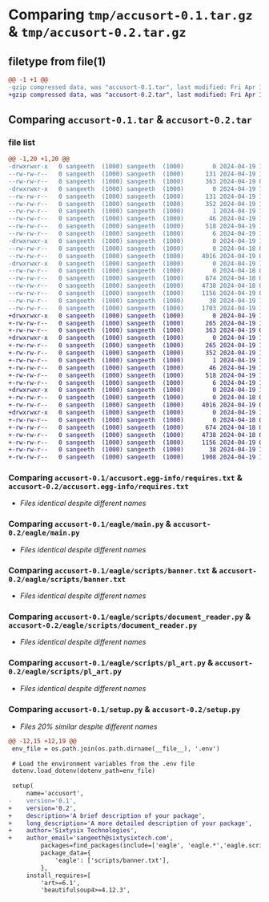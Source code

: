 # Comparing `tmp/accusort-0.1.tar.gz` & `tmp/accusort-0.2.tar.gz`

## filetype from file(1)

```diff
@@ -1 +1 @@
-gzip compressed data, was "accusort-0.1.tar", last modified: Fri Apr 19 10:08:40 2024, max compression
+gzip compressed data, was "accusort-0.2.tar", last modified: Fri Apr 19 10:16:43 2024, max compression
```

## Comparing `accusort-0.1.tar` & `accusort-0.2.tar`

### file list

```diff
@@ -1,20 +1,20 @@
-drwxrwxr-x   0 sangeeth  (1000) sangeeth  (1000)        0 2024-04-19 10:08:40.255107 accusort-0.1/
--rw-rw-r--   0 sangeeth  (1000) sangeeth  (1000)      131 2024-04-19 10:08:40.255107 accusort-0.1/PKG-INFO
--rw-rw-r--   0 sangeeth  (1000) sangeeth  (1000)      363 2024-04-19 07:28:51.000000 accusort-0.1/README.md
-drwxrwxr-x   0 sangeeth  (1000) sangeeth  (1000)        0 2024-04-19 10:08:40.255107 accusort-0.1/accusort.egg-info/
--rw-rw-r--   0 sangeeth  (1000) sangeeth  (1000)      131 2024-04-19 10:08:40.000000 accusort-0.1/accusort.egg-info/PKG-INFO
--rw-rw-r--   0 sangeeth  (1000) sangeeth  (1000)      352 2024-04-19 10:08:40.000000 accusort-0.1/accusort.egg-info/SOURCES.txt
--rw-rw-r--   0 sangeeth  (1000) sangeeth  (1000)        1 2024-04-19 10:08:40.000000 accusort-0.1/accusort.egg-info/dependency_links.txt
--rw-rw-r--   0 sangeeth  (1000) sangeeth  (1000)       46 2024-04-19 10:08:40.000000 accusort-0.1/accusort.egg-info/entry_points.txt
--rw-rw-r--   0 sangeeth  (1000) sangeeth  (1000)      518 2024-04-19 10:08:40.000000 accusort-0.1/accusort.egg-info/requires.txt
--rw-rw-r--   0 sangeeth  (1000) sangeeth  (1000)        6 2024-04-19 10:08:40.000000 accusort-0.1/accusort.egg-info/top_level.txt
-drwxrwxr-x   0 sangeeth  (1000) sangeeth  (1000)        0 2024-04-19 10:08:40.255107 accusort-0.1/eagle/
--rw-rw-r--   0 sangeeth  (1000) sangeeth  (1000)        0 2024-04-18 06:28:56.000000 accusort-0.1/eagle/__init__.py
--rw-rw-r--   0 sangeeth  (1000) sangeeth  (1000)     4016 2024-04-19 09:20:38.000000 accusort-0.1/eagle/main.py
-drwxrwxr-x   0 sangeeth  (1000) sangeeth  (1000)        0 2024-04-19 10:08:40.255107 accusort-0.1/eagle/scripts/
--rw-rw-r--   0 sangeeth  (1000) sangeeth  (1000)        0 2024-04-18 03:31:02.000000 accusort-0.1/eagle/scripts/__init__.py
--rw-rw-r--   0 sangeeth  (1000) sangeeth  (1000)      674 2024-04-18 03:31:02.000000 accusort-0.1/eagle/scripts/banner.txt
--rw-rw-r--   0 sangeeth  (1000) sangeeth  (1000)     4738 2024-04-18 03:31:02.000000 accusort-0.1/eagle/scripts/document_reader.py
--rw-rw-r--   0 sangeeth  (1000) sangeeth  (1000)     1156 2024-04-19 08:47:02.000000 accusort-0.1/eagle/scripts/pl_art.py
--rw-rw-r--   0 sangeeth  (1000) sangeeth  (1000)       38 2024-04-19 10:08:40.255107 accusort-0.1/setup.cfg
--rw-rw-r--   0 sangeeth  (1000) sangeeth  (1000)     1703 2024-04-19 10:08:22.000000 accusort-0.1/setup.py
+drwxrwxr-x   0 sangeeth  (1000) sangeeth  (1000)        0 2024-04-19 10:16:43.243884 accusort-0.2/
+-rw-rw-r--   0 sangeeth  (1000) sangeeth  (1000)      265 2024-04-19 10:16:43.243884 accusort-0.2/PKG-INFO
+-rw-rw-r--   0 sangeeth  (1000) sangeeth  (1000)      363 2024-04-19 07:28:51.000000 accusort-0.2/README.md
+drwxrwxr-x   0 sangeeth  (1000) sangeeth  (1000)        0 2024-04-19 10:16:43.239885 accusort-0.2/accusort.egg-info/
+-rw-rw-r--   0 sangeeth  (1000) sangeeth  (1000)      265 2024-04-19 10:16:43.000000 accusort-0.2/accusort.egg-info/PKG-INFO
+-rw-rw-r--   0 sangeeth  (1000) sangeeth  (1000)      352 2024-04-19 10:16:43.000000 accusort-0.2/accusort.egg-info/SOURCES.txt
+-rw-rw-r--   0 sangeeth  (1000) sangeeth  (1000)        1 2024-04-19 10:16:43.000000 accusort-0.2/accusort.egg-info/dependency_links.txt
+-rw-rw-r--   0 sangeeth  (1000) sangeeth  (1000)       46 2024-04-19 10:16:43.000000 accusort-0.2/accusort.egg-info/entry_points.txt
+-rw-rw-r--   0 sangeeth  (1000) sangeeth  (1000)      518 2024-04-19 10:16:43.000000 accusort-0.2/accusort.egg-info/requires.txt
+-rw-rw-r--   0 sangeeth  (1000) sangeeth  (1000)        6 2024-04-19 10:16:43.000000 accusort-0.2/accusort.egg-info/top_level.txt
+drwxrwxr-x   0 sangeeth  (1000) sangeeth  (1000)        0 2024-04-19 10:16:43.239885 accusort-0.2/eagle/
+-rw-rw-r--   0 sangeeth  (1000) sangeeth  (1000)        0 2024-04-18 06:28:56.000000 accusort-0.2/eagle/__init__.py
+-rw-rw-r--   0 sangeeth  (1000) sangeeth  (1000)     4016 2024-04-19 09:20:38.000000 accusort-0.2/eagle/main.py
+drwxrwxr-x   0 sangeeth  (1000) sangeeth  (1000)        0 2024-04-19 10:16:43.243884 accusort-0.2/eagle/scripts/
+-rw-rw-r--   0 sangeeth  (1000) sangeeth  (1000)        0 2024-04-18 03:31:02.000000 accusort-0.2/eagle/scripts/__init__.py
+-rw-rw-r--   0 sangeeth  (1000) sangeeth  (1000)      674 2024-04-18 03:31:02.000000 accusort-0.2/eagle/scripts/banner.txt
+-rw-rw-r--   0 sangeeth  (1000) sangeeth  (1000)     4738 2024-04-18 03:31:02.000000 accusort-0.2/eagle/scripts/document_reader.py
+-rw-rw-r--   0 sangeeth  (1000) sangeeth  (1000)     1156 2024-04-19 08:47:02.000000 accusort-0.2/eagle/scripts/pl_art.py
+-rw-rw-r--   0 sangeeth  (1000) sangeeth  (1000)       38 2024-04-19 10:16:43.243884 accusort-0.2/setup.cfg
+-rw-rw-r--   0 sangeeth  (1000) sangeeth  (1000)     1908 2024-04-19 10:16:37.000000 accusort-0.2/setup.py
```

### Comparing `accusort-0.1/accusort.egg-info/requires.txt` & `accusort-0.2/accusort.egg-info/requires.txt`

 * *Files identical despite different names*

### Comparing `accusort-0.1/eagle/main.py` & `accusort-0.2/eagle/main.py`

 * *Files identical despite different names*

### Comparing `accusort-0.1/eagle/scripts/banner.txt` & `accusort-0.2/eagle/scripts/banner.txt`

 * *Files identical despite different names*

### Comparing `accusort-0.1/eagle/scripts/document_reader.py` & `accusort-0.2/eagle/scripts/document_reader.py`

 * *Files identical despite different names*

### Comparing `accusort-0.1/eagle/scripts/pl_art.py` & `accusort-0.2/eagle/scripts/pl_art.py`

 * *Files identical despite different names*

### Comparing `accusort-0.1/setup.py` & `accusort-0.2/setup.py`

 * *Files 20% similar despite different names*

```diff
@@ -12,15 +12,19 @@
 env_file = os.path.join(os.path.dirname(__file__), '.env')
 
 # Load the environment variables from the .env file
 dotenv.load_dotenv(dotenv_path=env_file)
 
 setup(
     name='accusort',
-    version='0.1',
+    version='0.2',
+    description='A brief description of your package',
+    long_description='A more detailed description of your package',
+    author='Sixtysix Technologies',
+    author_email='sangeeth@sixtysixtech.com',
         packages=find_packages(include=['eagle', 'eagle.*','eagle.scripts']),
         package_data={
             'eagle': ['scripts/banner.txt'],
         },
     install_requires=[
         'art>=6.1',
         'beautifulsoup4>=4.12.3',
```

